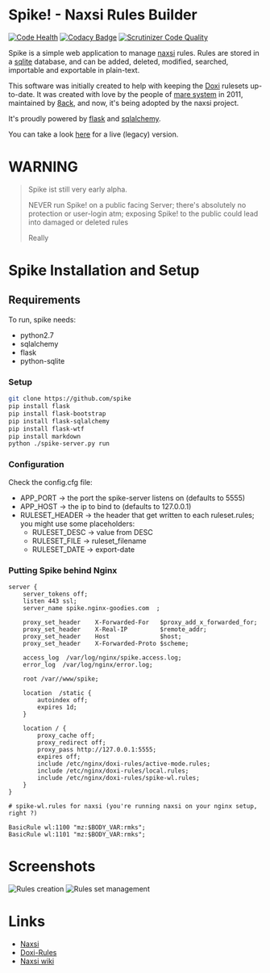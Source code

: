 # Spike! - Naxsi Rules Builder

[![Code Health](https://landscape.io/github/nbs-system/spike/master/landscape.svg?style=flat)](https://landscape.io/github/nbs-system/spike/master)
[![Codacy Badge](https://api.codacy.com/project/badge/grade/f16a87616f3c4e14ac914fea520298e7)](https://www.codacy.com/app/julien-voisin/spike)
[![Scrutinizer Code Quality](https://scrutinizer-ci.com/g/nbs-system/spike/badges/quality-score.png?b=master)](https://scrutinizer-ci.com/g/nbs-system/spike/?branch=master)

Spike is a simple web application to manage [naxsi]( https://github.com/nbs-system/naxsi ) rules.
Rules are stored in a [sqlite]( https://www.sqlite.org/ ) database, and can be added,
deleted, modified, searched, importable and exportable in plain-text.

This software was initially created to help with keeping the [Doxi]( https://bitbucket.org/lazy_dogtown/doxi-rules/src )
rulesets up-to-date. It was created with love by the people of [mare system]( https://www.mare-system.de/ ) in 2011,
maintained by [8ack]( https://8ack.de/corporate ), and now, it's being adopted by the naxsi project.

It's proudly powered by [flask]( http://flask.pocoo.org/ ) and [sqlalchemy]( http://www.sqlalchemy.org/ ).

You can take a look [here]( http://spike.nginx-goodies.com/rules/ ) for a  live (legacy) version.

# WARNING

> 
> Spike ist still very early alpha.
>
> NEVER run Spike! on a public facing Server; there's absolutely 
> no protection or user-login atm; exposing Spike! to the public could
> lead into damaged or deleted rules 
>
> Really


# Spike Installation and Setup

## Requirements

To run, spike needs:

- python2.7
- sqlalchemy
- flask
- python-sqlite


### Setup

```bash
git clone https://github.com/spike
pip install flask
pip install flask-bootstrap
pip install flask-sqlalchemy
pip install flask-wtf
pip install markdown
python ./spike-server.py run
```

### Configuration

Check the config.cfg file:

- APP_PORT -> the port the spike-server listens on (defaults to 5555)
- APP_HOST -> the ip to bind to (defaults to 127.0.0.1)
- RULESET_HEADER -> the header that get written to each ruleset.rules; you might use some placeholders:
    - RULESET_DESC -> value from DESC
    - RULESET_FILE -> ruleset_filename
    - RULESET_DATE -> export-date


### Putting Spike behind Nginx

    
    server {
        server_tokens off;
        listen 443 ssl;
        server_name spike.nginx-goodies.com  ;
        
        proxy_set_header    X-Forwarded-For   $proxy_add_x_forwarded_for;
        proxy_set_header    X-Real-IP         $remote_addr;
        proxy_set_header    Host              $host;
        proxy_set_header    X-Forwarded-Proto $scheme;
        
        access_log  /var/log/nginx/spike.access.log; 
        error_log  /var/log/nginx/error.log;
        
        root /var//www/spike;
        
        location  /static {
            autoindex off;
            expires 1d;
        }
        
        location / {
            proxy_cache off;
            proxy_redirect off;
            proxy_pass http://127.0.0.1:5555;
            expires off;
            include /etc/nginx/doxi-rules/active-mode.rules;
            include /etc/nginx/doxi-rules/local.rules;
            include /etc/nginx/doxi-rules/spike-wl.rules;
        }
    }
    
    # spike-wl.rules for naxsi (you're running naxsi on your nginx setup, right ?)
    
    BasicRule wl:1100 "mz:$BODY_VAR:rmks";
    BasicRule wl:1101 "mz:$BODY_VAR:rmks";


# Screenshots

![Rules creation]( https://raw.githubusercontent.com/nbs-system/spike/master/docs/rule_creation.png )
![Rules set management]( https://raw.githubusercontent.com/nbs-system/spike/master/docs/rulesets.png )


# Links

- [Naxsi]( https://github.com/nbs-system/naxsi )
- [Doxi-Rules]( https://bitbucket.org/lazy_dogtown/doxi-rules/src )
- [Naxsi wiki]( https://github.com/nbs-system/naxsi/wiki )
